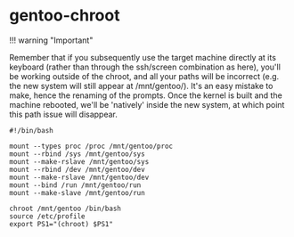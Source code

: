 # gentoo-chroot

!!! warning  "Important"

Remember that if you subsequently use the target machine directly at its keyboard (rather than through the ssh/screen combination as here), you'll be working outside of the chroot, and all your paths will be incorrect (e.g. the new system will still appear at /mnt/gentoo/). It's an easy mistake to make, hence the renaming of the prompts. Once the kernel is built and the machine rebooted, we'll be 'natively' inside the new system, at which point this path issue will disappear.

```console
#!/bin/bash

mount --types proc /proc /mnt/gentoo/proc
mount --rbind /sys /mnt/gentoo/sys
mount --make-rslave /mnt/gentoo/sys
mount --rbind /dev /mnt/gentoo/dev
mount --make-rslave /mnt/gentoo/dev
mount --bind /run /mnt/gentoo/run
mount --make-slave /mnt/gentoo/run 
    
chroot /mnt/gentoo /bin/bash
source /etc/profile
export PS1="(chroot) $PS1"
``` 
